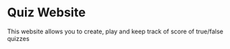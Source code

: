 # Quiz Website

This website allows you to create, play and keep track of score of true/false quizzes
